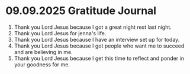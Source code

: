 # 09.09.2025 Gratitude Journal

1. Thank you Lord Jesus because I got a great night rest last night.
2. Thank you Lord Jesus for jenna's life.
3. Thank you Lord Jesus because I have an interview set up for today.
4. Thank you Lord Jesus because I got people who want me to succeed and are believing in me.
5. Thank you Lord Jesus because I get this time to reflect and ponder in your goodness for me.
